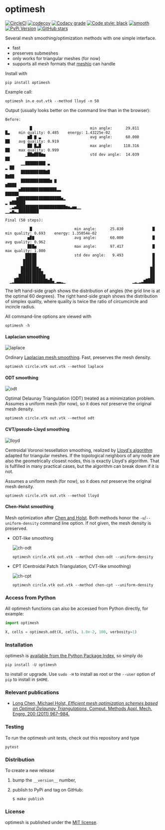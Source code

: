 # optimesh

[![CircleCI](https://img.shields.io/circleci/project/github/nschloe/optimesh/master.svg)](https://circleci.com/gh/nschloe/optimesh)
[![codecov](https://img.shields.io/codecov/c/github/nschloe/optimesh.svg)](https://codecov.io/gh/nschloe/optimesh)
[![Codacy grade](https://img.shields.io/codacy/grade/97175bbf62854fcfbfc1f5812ce840f7.svg)](https://app.codacy.com/app/nschloe/optimesh/dashboard)
[![Code style: black](https://img.shields.io/badge/code%20style-black-000000.svg)](https://github.com/ambv/black)
[![smooth](https://img.shields.io/badge/smooth-operator-8209ba.svg)](https://youtu.be/4TYv2PhG89A)
[![PyPi Version](https://img.shields.io/pypi/v/optimesh.svg)](https://pypi.org/project/optimesh)
[![GitHub stars](https://img.shields.io/github/stars/nschloe/optimesh.svg?logo=github&label=Stars)](https://github.com/nschloe/optimesh)

Several mesh smoothing/optimization methods with one simple interface.

 * fast
 * preserves submeshes
 * only works for triangular meshes (for now)
 * supports all mesh formats that [meshio](https://github.com/nschloe/meshio) can handle

Install with
```
pip install optimesh
```
Example call:
```
optimesh in.e out.vtk --method lloyd -n 50
```
Output (usually looks better on the command line than in the browser):
```
Before:

           █                          min angle:      29.811                 █▃    min quality: 0.485    energy: 1.43225e-02
          ▆█ ▇ ▃                      avg angle:      60.000                 ██    avg quality: 0.919
          ██ █▃█                      max angle:     118.316                 ██    max quality: 0.999
         ▁██▆█▉█▆▅                    std dev angle:  14.039                 ██
       ▁▁█████▉███ ▃                                                       ▂ ██
       ███████▉███▇█                                                       █▇██
       ███████▉█████▆ ▇                                                   ▆████
      ▅███████▉████████▃▃                                                ██████
     ▆████████▉██████████▅▂                                           ▂ ▆██████
  ▁▃▅█████████▉████████████▆▅▃▅▅▁▁                              ▁▁▃▆▃▂█████████

Final (50 steps):

           █                   min angle:      25.830             █    min quality: 0.693    energy: 1.35054e-02
          ▅▉▇                  avg angle:      60.000             █    avg quality: 0.962
          █▉█▅                 max angle:      97.417             █    max quality: 1.000
         ██▉██                 std dev angle:   9.493             █
        ▅██▉██                                                    █
        ███▉██                                                    █
       ████▉██▇▄                                                 ▇█
      ▂████▉████▇▁                                               ██
    ▂▃█████▉██████▁ ▂                                          ▁▂██
  ▁▂███████▉███████▇█▅▁▃▃▂▁                              ▁▂▁▂▃▇████

```
The left hand-side graph shows the distribution of angles (the grid line is at the
optimal 60 degrees). The right hand-side graph shows the distribution of simplex
quality, where quality is twice the ratio of circumcircle and incircle radius.

All command-line options are viewed with
```
optimesh -h
```

#### Laplacian smoothing
![laplace](https://nschloe.github.io/optimesh/laplace.png)

Ordinary [Laplacian mesh smoothing](https://en.wikipedia.org/wiki/Laplacian_smoothing).
Fast, preserves the mesh density.
```
optimesh circle.vtk out.vtk --method laplace
```

#### ODT smoothing
![odt](https://nschloe.github.io/optimesh/odt.png)

Optimal Delaunay Triangulation (ODT) treated as a minimization problem.
Assumes a uniform mesh (for now), so it does _not_ preserve the original mesh density.

```
optimesh circle.vtk out.vtk --method odt
```

#### CVT/pseudo-Lloyd smoothing
![lloyd](https://nschloe.github.io/optimesh/lloyd.png)

Centroidal Voronoi tessellation smoothing, realized by [Lloyd's
algorithm](https://en.wikipedia.org/wiki/Lloyd%27s_algorithm) adapted for triangular
meshes. If the topological neighbors of any node are also the geometrically closest
nodes, this is exactly Lloyd's algorithm. That is fulfilled in many practical cases, but
the algorithm can break down if it is not.

Assumes a uniform mesh (for now), so it does _not_ preserve the original mesh density.
```
optimesh circle.vtk out.vtk --method lloyd
```

#### Chen-Holst smoothing

Mesh optimization after [Chen and Holst](#relevant-publications). Both methods honor the
`-u`/`--uniform-density` command line option. If not given, the mesh density is
preserved.

* ODT-like smoothing

  ![ch-odt](https://nschloe.github.io/optimesh/ch-odt.png)
  ```
  optimesh circle.vtk out.vtk --method chen-odt --uniform-density
  ```

* CPT (Centroidal Patch Triangulation, CVT-like smoothing)

  ![ch-cpt](https://nschloe.github.io/optimesh/ch-cpt.png)
  ```
  optimesh circle.vtk out.vtk --method chen-cpt --uniform-density
  ```

### Access from Python

All optimesh functions can also be accessed from Python directly, for example:
```python
import optimesh

X, cells = optimesh.odt(X, cells, 1.0e-2, 100, verbosity=1)
```

### Installation

optimesh is [available from the Python Package
Index](https://pypi.org/project/optimesh/), so simply do
```
pip install -U optimesh
```
to install or upgrade. Use `sudo -H` to install as root or the `--user` option
of `pip` to install in `$HOME`.

### Relevant publications

 * [Long Chen, Michael Holst, _Efficient mesh optimization schemes based on Optimal Delaunay Triangulations_,
   Comput. Methods Appl. Mech. Engrg. 200 (2011) 967–984.](https://doi.org/10.1016/j.cma.2010.11.007)


### Testing

To run the optimesh unit tests, check out this repository and type
```
pytest
```

### Distribution
To create a new release

1. bump the `__version__` number,

2. publish to PyPi and tag on GitHub:
    ```
    $ make publish
    ```

### License

optimesh is published under the [MIT license](https://en.wikipedia.org/wiki/MIT_License).
